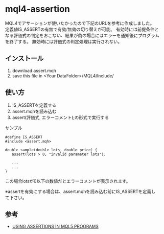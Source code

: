 # mql4-assertion
MQL4でアサーションが使いたかったので下記のURLを参考に作成しました。
定義値IS_ASSERTの有無で有効/無効の切り替えが可能。
有効時には前提条件となる評価式の判定をおこない、結果が偽の場合にはエラーを通知後にプログラムを終了する。
無効時には評価式の判定処理は実行されない。

## インストール
1. download assert.mqh
2. save this file in \<Your DataFolder\>/MQL4/Include/

## 使い方
1. IS_ASSERTを定義する
2. assert.mqhを読み込む
3. assert(評価式, エラーコメント);の形式で実行する

サンプル
```
#define IS_ASSERT
#include <assert.mqh>

double sample(double lots, double price) {
   assert(lots > 0, "invalid parameter lots");
   
   ...
   ...
}
```
この場合lotsが0以下の数値だとエラーコメントが表示されます。

※assertを有効にする場合は、assert.mqhを読み込む前にIS_ASSERTを定義して下さい。

## 参考 
- [USING ASSERTIONS IN MQL5 PROGRAMS](https://www.mql5.com/en/articles/1977)
